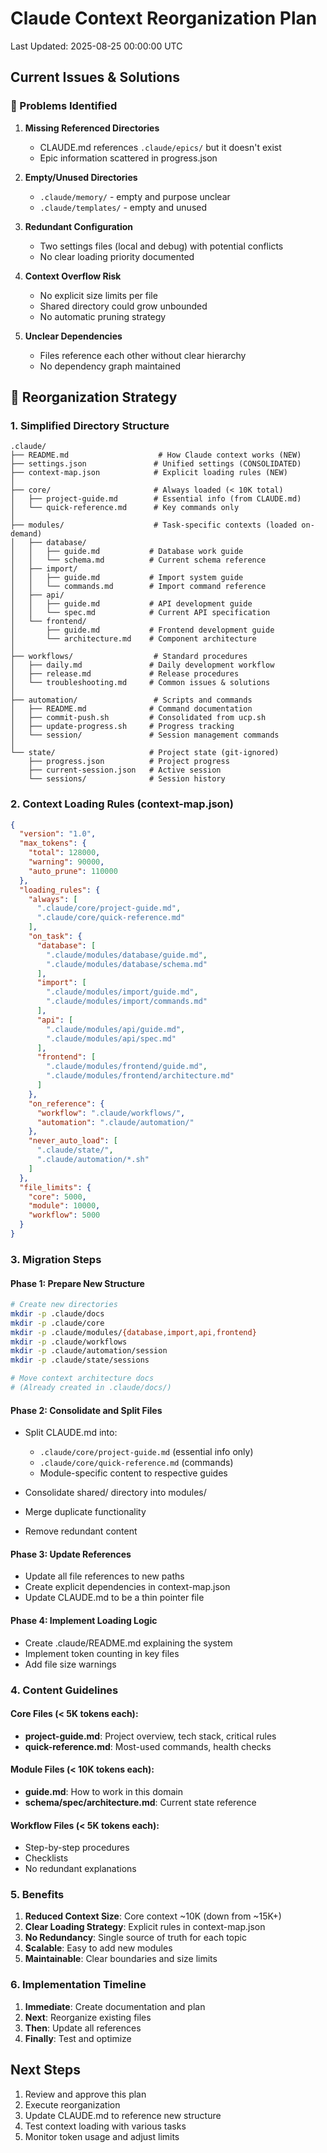 # Claude Context Reorganization Plan
Last Updated: 2025-08-25 00:00:00 UTC

## Current Issues & Solutions

### 🔴 Problems Identified

1. **Missing Referenced Directories**
   - CLAUDE.md references `.claude/epics/` but it doesn't exist
   - Epic information scattered in progress.json

2. **Empty/Unused Directories**
   - `.claude/memory/` - empty and purpose unclear
   - `.claude/templates/` - empty and unused

3. **Redundant Configuration**
   - Two settings files (local and debug) with potential conflicts
   - No clear loading priority documented

4. **Context Overflow Risk**
   - No explicit size limits per file
   - Shared directory could grow unbounded
   - No automatic pruning strategy

5. **Unclear Dependencies**
   - Files reference each other without clear hierarchy
   - No dependency graph maintained

## 🎯 Reorganization Strategy

### 1. **Simplified Directory Structure**

```
.claude/
├── README.md                    # How Claude context works (NEW)
├── settings.json               # Unified settings (CONSOLIDATED)
├── context-map.json            # Explicit loading rules (NEW)
│
├── core/                       # Always loaded (< 10K total)
│   ├── project-guide.md        # Essential info (from CLAUDE.md)
│   └── quick-reference.md      # Key commands only
│
├── modules/                    # Task-specific contexts (loaded on-demand)
│   ├── database/              
│   │   ├── guide.md           # Database work guide
│   │   └── schema.md          # Current schema reference
│   ├── import/
│   │   ├── guide.md           # Import system guide
│   │   └── commands.md        # Import command reference
│   ├── api/
│   │   ├── guide.md           # API development guide
│   │   └── spec.md            # Current API specification
│   └── frontend/
│       ├── guide.md           # Frontend development guide
│       └── architecture.md    # Component architecture
│
├── workflows/                  # Standard procedures
│   ├── daily.md               # Daily development workflow
│   ├── release.md             # Release procedures
│   └── troubleshooting.md     # Common issues & solutions
│
├── automation/                 # Scripts and commands
│   ├── README.md              # Command documentation
│   ├── commit-push.sh         # Consolidated from ucp.sh
│   ├── update-progress.sh     # Progress tracking
│   └── session/               # Session management commands
│
└── state/                     # Project state (git-ignored)
    ├── progress.json          # Project progress
    ├── current-session.json   # Active session
    └── sessions/              # Session history
```

### 2. **Context Loading Rules (context-map.json)**

```json
{
  "version": "1.0",
  "max_tokens": {
    "total": 128000,
    "warning": 90000,
    "auto_prune": 110000
  },
  "loading_rules": {
    "always": [
      ".claude/core/project-guide.md",
      ".claude/core/quick-reference.md"
    ],
    "on_task": {
      "database": [
        ".claude/modules/database/guide.md",
        ".claude/modules/database/schema.md"
      ],
      "import": [
        ".claude/modules/import/guide.md",
        ".claude/modules/import/commands.md"
      ],
      "api": [
        ".claude/modules/api/guide.md",
        ".claude/modules/api/spec.md"
      ],
      "frontend": [
        ".claude/modules/frontend/guide.md",
        ".claude/modules/frontend/architecture.md"
      ]
    },
    "on_reference": {
      "workflow": ".claude/workflows/",
      "automation": ".claude/automation/"
    },
    "never_auto_load": [
      ".claude/state/",
      ".claude/automation/*.sh"
    ]
  },
  "file_limits": {
    "core": 5000,
    "module": 10000,
    "workflow": 5000
  }
}
```

### 3. **Migration Steps**

#### Phase 1: Prepare New Structure
```bash
# Create new directories
mkdir -p .claude/docs
mkdir -p .claude/core
mkdir -p .claude/modules/{database,import,api,frontend}
mkdir -p .claude/workflows
mkdir -p .claude/automation/session
mkdir -p .claude/state/sessions

# Move context architecture docs
# (Already created in .claude/docs/)
```

#### Phase 2: Consolidate and Split Files
- Split CLAUDE.md into:
  - `.claude/core/project-guide.md` (essential info only)
  - `.claude/core/quick-reference.md` (commands)
  - Module-specific content to respective guides

- Consolidate shared/ directory into modules/
- Merge duplicate functionality
- Remove redundant content

#### Phase 3: Update References
- Update all file references to new paths
- Create explicit dependencies in context-map.json
- Update CLAUDE.md to be a thin pointer file

#### Phase 4: Implement Loading Logic
- Create .claude/README.md explaining the system
- Implement token counting in key files
- Add file size warnings

### 4. **Content Guidelines**

#### Core Files (< 5K tokens each):
- **project-guide.md**: Project overview, tech stack, critical rules
- **quick-reference.md**: Most-used commands, health checks

#### Module Files (< 10K tokens each):
- **guide.md**: How to work in this domain
- **schema/spec/architecture.md**: Current state reference

#### Workflow Files (< 5K tokens each):
- Step-by-step procedures
- Checklists
- No redundant explanations

### 5. **Benefits**

1. **Reduced Context Size**: Core context ~10K (down from ~15K+)
2. **Clear Loading Strategy**: Explicit rules in context-map.json
3. **No Redundancy**: Single source of truth for each topic
4. **Scalable**: Easy to add new modules
5. **Maintainable**: Clear boundaries and size limits

### 6. **Implementation Timeline**

1. **Immediate**: Create documentation and plan
2. **Next**: Reorganize existing files
3. **Then**: Update all references
4. **Finally**: Test and optimize

## Next Steps

1. Review and approve this plan
2. Execute reorganization
3. Update CLAUDE.md to reference new structure
4. Test context loading with various tasks
5. Monitor token usage and adjust limits